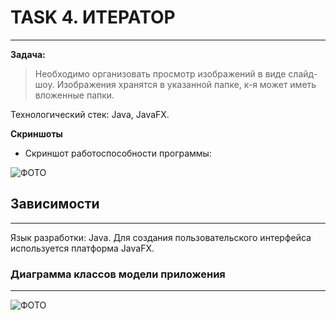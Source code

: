 [1]:img/Main.png
[3]:img/Class.png


# TASK 4. ИТЕРАТОР

---
**Задача:**

> Необходимо организовать просмотр изображений в виде слайд-шоу.
> Изображения хранятся в указанной папке,
> к-я может иметь вложенные папки.

Технологический стек: Java, JavaFX.

**Скриншоты**
* Cкриншот работоспособности программы:

![ФОТО][1]


## Зависимости

---
Язык разработки: Java.
Для создания пользовательского интерфейса используется платформа JavaFX.

### Диаграмма классов модели приложения

---
![ФОТО][3]